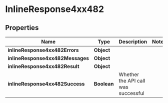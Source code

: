 # InlineResponse4xx482

## Properties
Name | Type | Description | Notes
------------ | ------------- | ------------- | -------------
**inlineResponse4xx482Errors** | **Object** |  | 
**inlineResponse4xx482Messages** | **Object** |  | 
**inlineResponse4xx482Result** | **Object** |  | 
**inlineResponse4xx482Success** | **Boolean** | Whether the API call was successful | 

